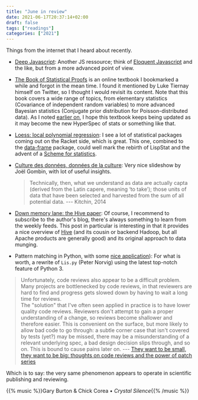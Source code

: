 ```yaml
---
title: "June in review"
date: 2021-06-17T20:37:14+02:00
draft: false
tags: ["readings"]
categories: ["2021"]
---
```


Things from the internet that I heard about recently.

- [Deep Javascript](https://exploringjs.com/deep-js/toc.html): Another JS ressource; think of [Eloquent Javascript](https://eloquentjavascript.net/) and the like, but from a more advanced point of view.

- [The Book of Statistical Proofs](https://statproofbook.github.io/) is an online textbook I bookmarked a while and forgot in the mean time. I found it mentioned by Luke Tiernay himself on Twitter, so I thought I would revisit its content. Note that this book covers a wide range of topics, from elementary statistics (Covariance of independent random variables) to more advanced Bayesian statistics (Conjugate prior distribution for Poisson-distributed data). As I noted [earlier on](/post/recently-june-2021/), I hope this textbook keeps being updated as it may become the new HyperSpec of stats or something like that.

- [Loess: local polynomial regression](https://docs.racket-lang.org/loess/index.html): I see a lot of statistical packages coming out on the Racket side, which is great. This one, combined to the [data-frame](https://docs.racket-lang.org/data-frame/index.html) package, could well mark the rebirth of LispStat and the advent of a [Scheme for statistics](https://www.stat.auckland.ac.nz/~ihaka/downloads/Compstat-2008.pdf).
- [Culture des données, données de la culture](https://datactivist.coop/dataculture/#1): Very nice slideshow by Joël Gombin, with lot of useful insights.

    > Technically, then, what we understand as data are actually capta (derived from the Latin capere, meaning ‘to take’); those units of data that have been selected and harvested from the sum of all potential data. --- Kitchin, 2014

- [Down memory lane: the Hive paper](https://mostlymaths.net/2021/01/hive.html/): Of course, I recommend to subscribe to the author's blog, there's always something to learn from the weekly feeds. This post in particular is interesting in that it provides a nice overview of [Hive](https://hive.apache.org/) (and its cousin or backend Hadoop, but all Apache products are generally good) and its original approach to data munging.

- Pattern matching in Python, with some [nice application](https://github.com/fluentpython/example-code-2e/blob/2338cb9d9824ec882ff921e9f2f7119f776d9693/18-context-mngr/lispy/py3.10/lis.py)): For what is worth, a rewrite of `Lis.py` (Peter Norvig) using the latest top-notch feature of Python 3.

> Unfortunately, code reviews also appear to be a difficult problem. Many projects are bottlenecked by code reviews, in that reviewers are hard to find and progress gets slowed down by having to wait a long time for reviews.<br> The "solution" that I've often seen applied in practice is to have lower quality code reviews. Reviewers don't attempt to gain a proper understanding of a change, so reviews become shallower and therefore easier. This is convenient on the surface, but more likely to allow bad code to go through: a subtle corner case that isn't covered by tests (yet?) may be missed, there may be a misunderstanding of a relevant underlying spec, a bad design decision slips through, and so on. This is bound to cause pains later on. --- [They want to be small, they want to be big: thoughts on code reviews and the power of patch series](https://nhaehnle.blogspot.com/2020/06/they-want-to-be-small-they-want-to-be.html)

Which is to say: the very same phenomenon appears to operate in scientific publishing and reviewing.

{{% music %}}Gary Burton & Chick Corea • _Crystal Silence_{{% /music %}}
